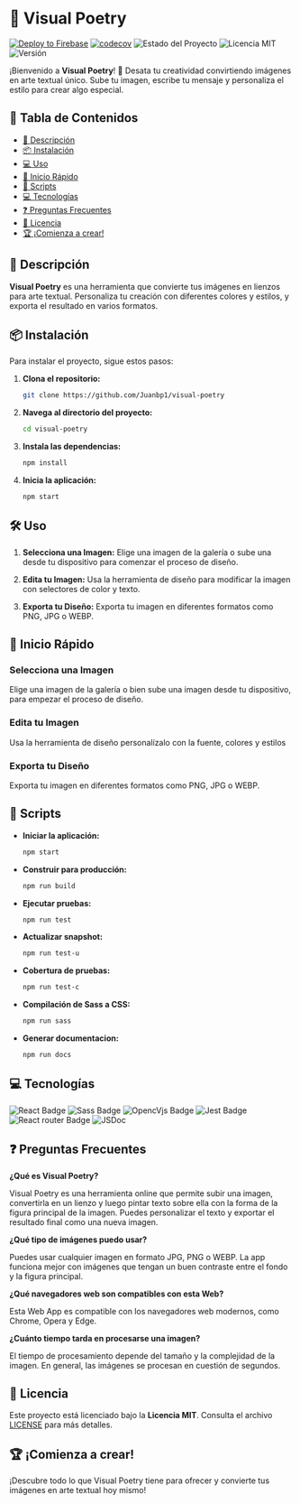 # 🎨 Visual Poetry

[![Deploy to Firebase](https://github.com/Juanbp1/visual-poetry/actions/workflows/firebase-hosting-merge.yml/badge.svg?branch=main)](https://github.com/Juanbp1/visual-poetry/actions/workflows/firebase-hosting-merge.yml)
[![codecov](https://codecov.io/github/Juanbp1/visual-poetry/graph/badge.svg?token=U6IZGLOD3Z)](https://codecov.io/github/Juanbp1/visual-poetry)
![Estado del Proyecto](https://img.shields.io/badge/Estado-Activo-brightgreen)
![Licencia MIT](https://img.shields.io/badge/Licencia-MIT-blue)
![Versión](https://img.shields.io/badge/Versión-1.0.0-blue)

¡Bienvenido a **Visual Poetry**! 🎉 Desata tu creatividad convirtiendo imágenes en arte textual único. Sube tu imagen, escribe tu mensaje y personaliza el estilo para crear algo especial.

## 📖 Tabla de Contenidos
- [🚀 Descripción](#-descripción)
- [📦 Instalación](#-instalación)
- [💻 Uso](#-uso)
- [🌟 Inicio Rápido](#-inicio-rápido)
- [🔧 Scripts](#-scripts)
- [💻 Tecnologías](#-tecnologías)
- [❓ Preguntas Frecuentes](#preguntas-frecuentes)
- [📝 Licencia](#-licencia)
- [🏆 ¡Comienza a crear!](#-comienza-a-crear)

## 🚀 Descripción

**Visual Poetry** es una herramienta que convierte tus imágenes en lienzos para arte textual. Personaliza tu creación con diferentes colores y estilos, y exporta el resultado en varios formatos.

## 📦 Instalación

Para instalar el proyecto, sigue estos pasos:

1. **Clona el repositorio:**

   ```bash
   git clone https://github.com/Juanbp1/visual-poetry
   ```

2. **Navega al directorio del proyecto:**

   ```bash
   cd visual-poetry
   ```

3. **Instala las dependencias:**

   ```bash
   npm install
   ```

4. **Inicia la aplicación:**

   ```bash
   npm start
   ```

## 🛠️ Uso

1. **Selecciona una Imagen:** Elige una imagen de la galería o sube una desde tu dispositivo para comenzar el proceso de diseño.

2. **Edita tu Imagen:** Usa la herramienta de diseño para modificar la imagen con selectores de color y texto.

3. **Exporta tu Diseño:** Exporta tu imagen en diferentes formatos como PNG, JPG o WEBP.

## 🌟 Inicio Rápido

### Selecciona una Imagen

Elige una imagen de la galería o bien sube una imagen desde tu dispositivo, para empezar el proceso de diseño.

### Edita tu Imagen

Usa la herramienta de diseño personalízalo con la fuente, colores y estilos

### Exporta tu Diseño

Exporta tu imagen en diferentes formatos como PNG, JPG o WEBP.

## 🔧 Scripts

- **Iniciar la aplicación:**

   ```bash
   npm start
   ```

- **Construir para producción:**

   ```bash
   npm run build
   ```

- **Ejecutar pruebas:**

   ```bash
   npm run test
   ```

- **Actualizar snapshot:**

   ```bash
   npm run test-u
   ```
- **Cobertura de pruebas:**

   ```bash
   npm run test-c
   ```
- **Compilación de Sass a CSS:**

   ```bash
   npm run sass
   ```
- **Generar documentacion:**

   ```bash
   npm run docs
   ```
## 💻 Tecnologías

![React Badge](https://img.shields.io/badge/React-18.3.1-informational?style=flat&logo=react&color=61DAFB)
![Sass Badge](https://img.shields.io/badge/Sass-1.68.0-informational?style=flat&logo=sass&color=CC6699)
![OpencVjs Badge](https://img.shields.io/badge/OpencvJs-4.7.0-informational?style=flat&logo=opencv&color=5C3EE8)
![Jest Badge](https://img.shields.io/badge/Jest-29.7.0-informational?style=flat&logo=jest&color=C21325)
![React router Badge](https://img.shields.io/badge/React%20Router-^6.17.0-informational?style=flat&logo=react-router&color=C21325)
![JSDoc](https://img.shields.io/badge/JSDoc-^4.0.3-brightgreen)

## ❓ Preguntas Frecuentes

**¿Qué es Visual Poetry?**

Visual Poetry es una herramienta online que permite subir una imagen, convertirla en un lienzo y luego pintar texto sobre ella con la forma de la figura principal de la imagen. Puedes personalizar el texto y exportar el resultado final como una nueva imagen.

**¿Qué tipo de imágenes puedo usar?**

Puedes usar cualquier imagen en formato JPG, PNG o WEBP. La app funciona mejor con imágenes que tengan un buen contraste entre el fondo y la figura principal.

**¿Qué navegadores web son compatibles con esta Web?**

Esta Web App es compatible con los navegadores web modernos, como Chrome, Opera y Edge.

**¿Cuánto tiempo tarda en procesarse una imagen?**

El tiempo de procesamiento depende del tamaño y la complejidad de la imagen. En general, las imágenes se procesan en cuestión de segundos.

## 📝 Licencia

Este proyecto está licenciado bajo la **Licencia MIT**. Consulta el archivo [LICENSE](LICENSE.txt) para más detalles.

## 🏆 ¡Comienza a crear!

¡Descubre todo lo que Visual Poetry tiene para ofrecer y convierte tus imágenes en arte textual hoy mismo!

